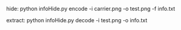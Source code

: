 hide: python infoHide.py encode -i carrier.png -o test.png -f info.txt

extract: python infoHide.py decode -i test.png -o info.txt
